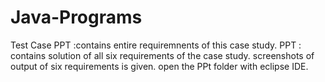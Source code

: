 # Java-Programs
Test Case PPT :contains entire requiremnents of this case study.
PPT : contains solution of all six requirements of the case study.
screenshots of output of six requirements is given.
open the PPt folder with eclipse IDE.
